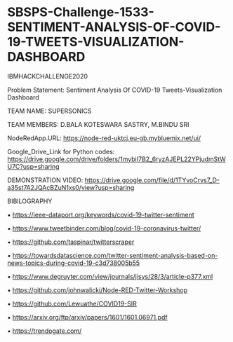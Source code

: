 # SBSPS-Challenge-1533-SENTIMENT-ANALYSIS-OF-COVID-19-TWEETS-VISUALIZATION-DASHBOARD
IBMHACKCHALLENGE2020


 Problem Statement: 
Sentiment Analysis 
Of 
COVID-19 
Tweets-Visualization Dashboard




TEAM NAME:
SUPERSONICS




TEAM MEMBERS:
D.BALA KOTESWARA SASTRY,
M.BINDU SRI

NodeRedApp.URL:
https://node-red-uktcj.eu-gb.mybluemix.net/ui/



Google_Drive_Link for Python codes:
https://drive.google.com/drive/folders/1mybiI7B2_6ryzAJEPL22YPjudmStWU7C?usp=sharing




DEMONSTRATION VIDEO:
https://drive.google.com/file/d/1TYvoCrvs7_D-a35st7A2JQAcBZuN1xs0/view?usp=sharing






BIBILOGRAPHY



▪	https://ieee-dataport.org/keywords/covid-19-twitter-sentiment


▪	https://www.tweetbinder.com/blog/covid-19-coronavirus-twitter/  


▪	https://github.com/taspinar/twitterscraper


▪	https://towardsdatascience.com/twitter-sentiment-analysis-based-on-news-topics-during-covid-19-c3d738005b55


▪	https://www.degruyter.com/view/journals/jisys/28/3/article-p377.xml


▪	https://github.com/johnwalicki/Node-RED-Twitter-Workshop


▪	https://github.com/Lewuathe/COVID19-SIR


▪	https://arxiv.org/ftp/arxiv/papers/1601/1601.06971.pdf


▪	https://trendogate.com/









                    
